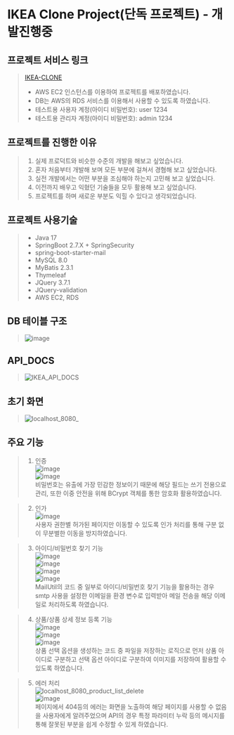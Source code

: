 # IKEA Clone Project(단독 프로젝트) - 개발진행중

## 프로젝트 서비스 링크
> [IKEA-CLONE](http://ec2-3-34-125-99.ap-northeast-2.compute.amazonaws.com:8080/)
> + AWS EC2 인스턴스를 이용하여 프로젝트를 배포하였습니다.
> + DB는 AWS의 RDS 서비스를 이용해서 사용할 수 있도록 하였습니다.
> + 테스트용 사용자 계정(아이디 비밀번호): user 1234
> + 테스트용 관리자 계정(아이디 비밀번호): admin 1234

## 프로젝트를 진행한 이유
>1. 실제 프로덕트와 비슷한 수준의 개발을 해보고 싶었습니다.
>2. 혼자 처음부터 개발해 보며 모든 부분에 걸쳐서 경혐해 보고 싶었습니다.
>3. 실전 개발에서는 어떤 부분을 조심해야 하는지 고민해 보고 싶었습니다.
>4. 이전까지 배우고 익혔던 기술들을 모두 활용해 보고 싶었습니다.
>5. 프로젝트를 하며 새로운 부분도 익힐 수 있다고 생각되었습니다.

## 프로젝트 사용기술
>+ Java 17
>+ SpringBoot 2.7.X + SpringSecurity
>+ spring-boot-starter-mail
>+ MySQL 8.0
>+ MyBatis 2.3.1
>+ Thymeleaf
>+ JQuery 3.7.1
>+ JQuery-validation
>+ AWS EC2, RDS

## DB 테이블 구조
> ![image](https://github.com/chobolevel/ikea/assets/104749958/496c4b31-6e9a-4b5e-bb94-7142e0a39566)

## API_DOCS
> ![IKEA_API_DOCS](https://github.com/chobolevel/ikea/assets/104749958/95eb7efc-c2b5-4230-b955-5d235fc32230)

## 초기 화면
> ![localhost_8080_](https://github.com/chobolevel/ikea/assets/104749958/f2c12eaa-43d5-497b-ab96-c120a3217b80)


## 주요 기능
> 
> 1. 인증 <br/> ![image](https://github.com/chobolevel/ikea/assets/104749958/243731ef-5ff9-404a-9a0a-73a0ea3c0f17) <br/> ![image](https://github.com/chobolevel/ikea/assets/104749958/a814c83c-5bc0-4955-88ff-d4a45ed20237) <br/>
>   비밀번호는 유출에 가장 민감한 정보이기 때문에 해당 필드는 쓰기 전용으로 관리, 또한 이중 안전을 위해 BCrypt 객체를 통한 암호화 활용하였습니다.

> 2. 인가 <br/> ![image](https://github.com/chobolevel/ikea/assets/104749958/f55addb5-1761-4006-afa0-f3306ca13d0e) <br/> 
>   사용자 권한별 허가된 페이지만 이동할 수 있도록 인가 처리를 통해 구분 없이 무분별한 이동을 방지하였습니다.

> 3. 아이디/비밀번호 찾기 기능 <br/> ![image](https://github.com/chobolevel/ikea/assets/104749958/51f0761d-3234-4c1c-a4ed-1ec27031c818) <br/> ![image](https://github.com/chobolevel/ikea/assets/104749958/c11718d0-30c3-4def-b7aa-a9636dd56936) <br/> ![image](https://github.com/chobolevel/ikea/assets/104749958/47771269-9bd3-4124-949c-63d8264475f7) <br/> ![image](https://github.com/chobolevel/ikea/assets/104749958/4e945926-76df-4f14-ad03-2bc9351a8592) <br/>
>    MailUtil의 코드 중 일부로 아이디/비밀번호 찾기 기능을 활용하는 경우 smtp 사용을 설정한 이메일을 환경 변수로 입력받아 메일 전송을 해당 이메일로 처리하도록 하였습니다.

> 4. 상품/상품 상세 정보 등록 기능 <br/> ![image](https://github.com/chobolevel/ikea/assets/104749958/77d19051-1180-4897-bd11-ec8721da6278) <br/> ![image](https://github.com/chobolevel/ikea/assets/104749958/3fda756a-759d-4efd-8f82-a2843e2552d7) <br/> ![image](https://github.com/chobolevel/ikea/assets/104749958/3b1a0ec2-d54e-451a-80ca-61237f0c0ea5) <br/>
>    상품 선택 옵션을 생성하는 코드 중 파일을 저장하는 로직으로 먼저 상품 아이디로 구분하고 선택 옵션 아이디로 구분하여 이미지를 저장하여 활용할 수 있도록 하였습니다.

> 5. 에러 처리 <br/> ![localhost_8080_product_list_delete](https://github.com/chobolevel/ikea/assets/104749958/91a48120-e91a-4151-97f3-092567d9184c) <br/> ![image](https://github.com/chobolevel/ikea/assets/104749958/4af8aab9-3841-44a7-85fe-2640428b2c45) <br/>
>     페이지에서 404등의 에러는 화면을 노출하여 해당 페이지를 사용할 수 없음을 사용자에게 알려주었으며 API의 경우 특정 파라미터 누락 등의 메시지를 통해 잘못된 부분을 쉽게 수정할 수 있게 하였습니다.
